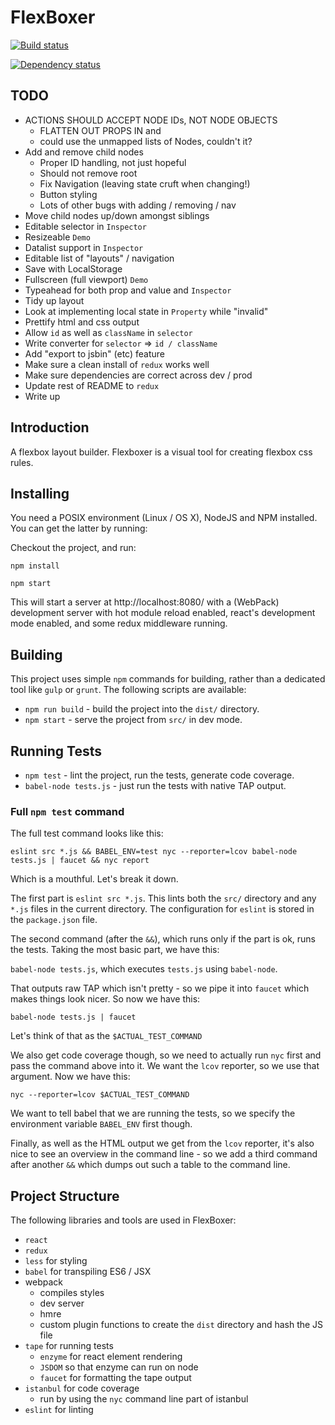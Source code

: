 FlexBoxer
=========

[![Build status](https://travis-ci.org/pete-otaqui/flexboxer.svg?branch=redux)](https://travis-ci.org/pete-otaqui/flexboxer)

[![Dependency status](https://david-dm.org/pete-otaqui/flexboxer/redux.svg)](https://david-dm.org/pete-otaqui/flexboxer/redux)

## TODO

* ACTIONS SHOULD ACCEPT NODE IDs, NOT NODE OBJECTS
  * FLATTEN OUT PROPS IN <Tree> and <Node>
  * <Output> could use the unmapped lists of Nodes, couldn't it?
* Add and remove child nodes
  * Proper ID handling, not just hopeful
  * Should not remove root
  * Fix Navigation (leaving state cruft when changing!)
  * Button styling
  * Lots of other bugs with adding / removing / nav
* Move child nodes up/down amongst siblings
* Editable selector in `Inspector`
* Resizeable `Demo`
* Datalist support in `Inspector`
* Editable list of "layouts" / navigation
* Save with LocalStorage
* Fullscreen (full viewport) `Demo`
* Typeahead for both prop and value and `Inspector`
* Tidy up layout
* Look at implementing local state in `Property` while "invalid"
* Prettify html and css output
* Allow `id` as well as `className` in `selector`
* Write converter for `selector` => `id / className`
* Add "export to jsbin" (etc) feature
* Make sure a clean install of `redux` works well
* Make sure dependencies are correct across dev / prod
* Update rest of README to `redux`
* Write up

## Introduction

A flexbox layout builder.  Flexboxer is a visual tool for creating flexbox css
rules.

## Installing

You need a POSIX environment (Linux / OS X), NodeJS and NPM installed.  You can
get the latter by running:

Checkout the project, and run:

`npm install`

`npm start`

This will start a server at http://localhost:8080/ with a (WebPack) development
server with hot module reload enabled, react's development mode enabled, and
some redux middleware running.

## Building

This project uses simple `npm` commands for building, rather than a dedicated
tool like `gulp` or `grunt`.  The following scripts are available:

* `npm run build` - build the project into the `dist/` directory.
* `npm start` - serve the project from `src/` in dev mode.

## Running Tests

* `npm test` - lint the project, run the tests, generate code coverage.
* `babel-node tests.js` - just run the tests with native TAP output.

### Full `npm test` command

The full test command looks like this:

`eslint src *.js && BABEL_ENV=test nyc --reporter=lcov babel-node tests.js | faucet && nyc report`

Which is a mouthful.  Let's break it down.

The first part is `eslint src *.js`.  This lints both the `src/` directory and
any `*.js` files in the current directory.  The configuration for `eslint` is
stored in the `package.json` file.

The second command (after the `&&`), which runs only if the part is ok, runs
the tests.  Taking the most basic part, we have this:

`babel-node tests.js`, which executes `tests.js` using `babel-node`.

That outputs raw TAP which isn't pretty - so we pipe it into `faucet` which
makes things look nicer.  So now we have this:

`babel-node tests.js | faucet`

Let's think of that as the `$ACTUAL_TEST_COMMAND`

We also get code coverage though, so we need to actually run `nyc` first and
pass the command above into it.  We want the `lcov` reporter, so we use that
argument.  Now we have this:

`nyc --reporter=lcov $ACTUAL_TEST_COMMAND`

We want to tell babel that we are running the tests, so we specify the
environment variable `BABEL_ENV` first though.

Finally, as well as the HTML output we get from the `lcov` reporter, it's also
nice to see an overview in the command line - so we add a third command after
another `&&` which dumps out such a table to the command line.


## Project Structure

The following libraries and tools are used in FlexBoxer:

* `react`
* `redux`
* `less` for styling
* `babel` for transpiling ES6 / JSX
* webpack
  * compiles styles
  * dev server
  * hmre
  * custom plugin functions to create the `dist` directory and hash the JS file
* `tape` for running tests
  * `enzyme` for react element rendering
  * `JSDOM` so that enzyme can run on node
  * `faucet` for formatting the tape output
* `istanbul` for code coverage
  * run by using the `nyc` command line part of istanbul
* `eslint` for linting
